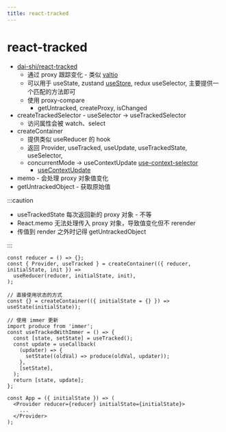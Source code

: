 ```yaml
---
title: react-tracked
---
```


# react-tracked

- [dai-shi/react-tracked](https://github.com/dai-shi/react-tracked)
  - 通过 proxy 跟踪变化 - 类似 [valtio](./valtio.md)
  - 可以用于 useState, zustand [useStore](./zustand.md), redux useSelector, 主要提供一个匹配的方法即可
  - 使用 proxy-compare
    - getUntracked, createProxy, isChanged
- createTrackedSelector - useSelector -> useTrackedSelector
  - 访问属性会被 watch、select
- createContainer
  - 提供类似 useReducer 的 hook
  - 返回 Provider, useTracked, useUpdate, useTrackedState, useSelector,
  - concurrentMode -> useContextUpdate [use-context-selector](./use-context-selector.md)
    - [useContextUpdate](https://github.com/reactjs/rfcs/pull/119)
- memo - 会处理 proxy 对象值变化
- getUntrackedObject - 获取原始值

:::caution

- useTrackedState 每次返回新的 proxy 对象 - 不等
- React.memo 无法处理传入 proxy 对象，导致值变化但不 rerender
- 传值到 render 之外时记得 getUntrackedObject

:::

```tsx
const reducer = () => {};
const { Provider, useTracked } = createContainer(({ reducer, initialState, init }) =>
  useReducer(reducer, initialState, init),
);

// 直接使用状态的方式
const {} = createContainer(({ initialState = {} }) => useState(initialState));

// 使用 immer 更新
import produce from 'immer';
const useTrackedWithImmer = () => {
  const [state, setState] = useTracked();
  const update = useCallback(
    (updater) => {
      setState((oldVal) => produce(oldVal, updater));
    },
    [setState],
  );
  return [state, update];
};

const App = ({ initialState }) => (
  <Provider reducer={reducer} initialState={initialState}>
    ...
  </Provider>
);
```
